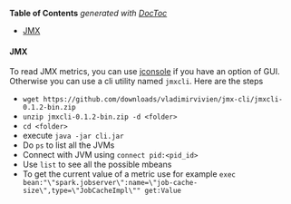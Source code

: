 <!-- START doctoc generated TOC please keep comment here to allow auto update -->
<!-- DON'T EDIT THIS SECTION, INSTEAD RE-RUN doctoc TO UPDATE -->
**Table of Contents**  *generated with [DocToc](https://github.com/thlorenz/doctoc)*

- [JMX](#jmx)

<!-- END doctoc generated TOC please keep comment here to allow auto update -->

#### JMX
To read JMX metrics, you can use [jconsole](http://docs.oracle.com/javase/7/docs/technotes/guides/management/jconsole.html) if you have an option of GUI. Otherwise you can use a cli utility named `jmxcli`. Here are the steps

- `wget https://github.com/downloads/vladimirvivien/jmx-cli/jmxcli-0.1.2-bin.zip`
- `unzip jmxcli-0.1.2-bin.zip -d <folder>`
- `cd <folder>`
- execute `java -jar cli.jar`
- Do `ps` to list all the JVMs
- Connect with JVM using `connect pid:<pid_id>`
- Use `list` to see all the possible mbeans
- To get the current value of a metric use for example
```exec bean:"\"spark.jobserver\":name=\"job-cache-size\",type=\"JobCacheImpl\"" get:Value```
